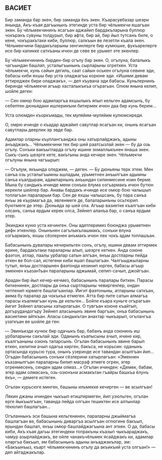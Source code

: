 ## ВАСИЕТ

Бир заманда бар экен, бир заманда ёкъ экен.
Къарасувбазар шеэри янында, Акъ-къая дагъынынъ этегинде уста бир чёльмекчи яшагъан экен.
Бу чёльмекчининъ ясагъан аджайип бардакъларына буллюр чокъракъ сувуны толдурып, бир афта, бир ай, бир йыл тутсанъ биле, о кене, чокъракътаки киби, буллюр, салкъын ве лезетли къала экен.
Чёльмекчини бардакъларыны зенгинлерге бир кумюшке, фукъарелерге исе бир капикке саткъаны ичюн де севе ве урьмет эте экенлер.

Бу чёльмекчининъ бирден-бир огълу бар экен.
О, огълуна, балалыкъ чагъындан башлап, усталыгъынынъ сырларыны огреткен.
Уста чёльмекчи, кунь сайын дегиль, саат сайын оськен огълуна севине эди, бабасы киби яхшы бир уста оладжагъы корюне эди.
«Ишими девам эттиреджек бири оладжакъ», — деп къувана эди бабасы.
Куньлернинъ биринде чёльмекчи агъыр хасталыкъкъа огърагьан.
Олюм янына келип, шойле деген:

— Сен омюр бою адамларгъа яхшылыкъ япып кельген адамсынъ, бу себептен дюньядаки ишлеринъни битирмек ичюн даа бир кунь берем...

Уста олюмден къоркъмады, тек муляйим-муляйим кулюмсиреди.

О, омрю ичинде о къадар аджайип савутлар ясагъан ки, онынъ ясагъан савутлары деерлик эр эвде бар.

Адамлар оларны къуллангъанджа оны хатырлайджакъ, адыны анъаджакъ...
Чёльмекчини тек бир шей раатсызлай экен — бу да озь огълу.
Сонъки вакъытларда огълу ишине эхмаллыкънен янаша экен.
Сыкъ-сыкъ шеэрге кете, вакътыны анда кечире экен.
Чёльмекчи огълуны янына чагъырып:

— Огълум, якъында оледжем, — деген. — Бу дюньяны терк этем.
Мен санъа озь усталыгъымны ашладым, урьметнен анъылгъан адымны санъа къалдырам, адамларнынъ анъындан силинмесине изин берме.
Мына бу сандыкъ ичинде мени сонъки ёлума озгъармакъ ичюн бутюн керекли шейлер бар.
Анавы бардакъ ичинде исе омюр бою чалышып топлагъан параларым бар.
Сен де яхшы чалышсанъ, бу пара санъа янъы эв къурмагъа да, эвленмеге де, балаларынъны осьтюрип буютмеге де этер.
Дюньяда эр шей ола.
Агъыр вазиетке къалгъан киби олсанъ, санъа ярдым керек олса, Зейнеп аланъа бар, о санъа ярдым этер.

Экинджи куню уста кечинген.
Оны адетлеримиз боюнджа урьметнен дефн эткенлер.
Онынънен сагълыкълашмакъ, сонъки ёлуна озгъармакъ, яхшы сёзлернен анъмакъ ичюн пек чокъ адам топлашъан.

Бабасынынъ дувалары кечирильген сонъ, огълу, ишини девам эттирмек ерине, бардакътаки параларны алып, шеэрге кеткен.
Анда озюне фаэтон, атлар, паалы урбалар сатын алгъан, янъы достларны пейда эткен ве бол-сал, истегени киби яшап башлагъан.
Чалгъыджыларны тутып, янъы достларынен фаэтонда кезинип юрген, бабасы агъыр эмекнен къазан1ъан параларыны аджымай, сепип-сачып, джойгъан.

Арадан бир йыл кечер-кечмез, бабасынынъ паралары биткен.
Парасы биткенинен, достлары да онъа сыртларыны чевиргенлер, ондан четленип юрмеге башлагъанлар.
Йигит фаэтоныны, атларыны саткъан, амма бу паралар да чокъкъа етмеген.
Атта бир пите сатын алмагъа парасы къалмагъан кунь де кельген...
Бойле къара куньге огърагъан йигит Зейнеп аласыны хатырлагьан.
О тувгъан коюне къайтып, догърудандогъру Зейнеп аласынынъ эвине баргъан, онъа бабасынынъ васиетини айткъан.
Аласы сандыкътан анахтар чыкъарып, огълангъа узаткъан ве шойле де ген:

— Эвинъизде кучюк бир одачыкъ бар, бабанъ анда озюнинъ иш урбаларыны сакълай эди.
Оданынъ къапысыны ачып, ичине кир, къалгъаныны озюнъ тапарсынъ.
Огълан бабасынынъ эвине барып еткен, килитни ачып одагьа кирген, бакъса, не корьсин: оданынъ ортасында курьсю тура, онынъ узеринде исе тавандан асылгъан йип...
Огъдан бабасынынъ сонъки сёзлерини хатырлагъан: «Эмекнен къазанылгъан параларны билип масраф этмеге огрен, эгер огренмесенъ, сенден адам олмаз...» Огълан ичинден: «Демек, бабам, эгер адам олмасанъ, озь-озюнъни асмакътан гъайры башкъа ёлунъ ёкъ», — демеге истеген.

Огълан курьсюге минген, башыны ильмекке кечирген — ве асылгъан!

Лякин джаны ичинден чыкъып етиштирмеген, йип узюльген, огълан ерге йыкъылгъан, таванда пейда олгъан тешиктен исе алтынлар тёкюлип башлагъан...

Огъланнынъ эси башына кельгенинен, параларны джыймагъа башлагъан ве, бабасынынъ диваргъа асылгъан оглюгине бакъып, ярындан башлап, янъы омюр башлайджагъына ант эткен.
О да, бабасы киби, Акъ къая дагьы этегиндеки топракъны къазып чыкъараджакъ, чамур азырлайджакъ, ве ойле чанакъчёльмек ясайджакъ ки, адамлар оларгъа бакъып, эм бабасынынъ адыны анъаджакълар, эм: «Бакъынъыз, къарт чёльмекчининъ огълу да акъикъий уста олгъан!» — деп айтаджакълар.
